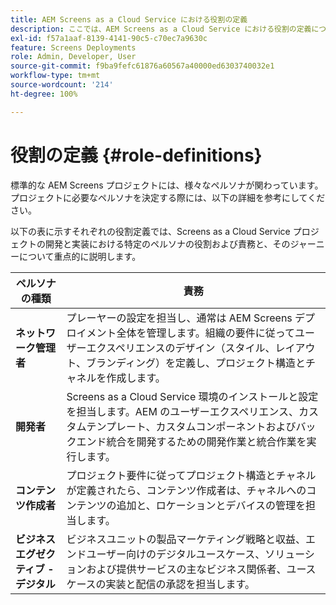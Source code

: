 ```yaml
---
title: AEM Screens as a Cloud Service における役割の定義
description: ここでは、AEM Screens as a Cloud Service における役割の定義について説明します。
exl-id: f57a1aaf-8139-4141-90c5-c70ec7a9630c
feature: Screens Deployments
role: Admin, Developer, User
source-git-commit: f9ba9fefc61876a60567a40000ed6303740032e1
workflow-type: tm+mt
source-wordcount: '214'
ht-degree: 100%

---
```


# 役割の定義 {#role-definitions}

標準的な AEM Screens プロジェクトには、様々なペルソナが関わっています。プロジェクトに必要なペルソナを決定する際には、以下の詳細を参考にしてください。

以下の表に示すそれぞれの役割定義では、Screens as a Cloud Service プロジェクトの開発と実装における特定のペルソナの役割および責務と、そのジャーニーについて重点的に説明します。

| ペルソナの種類 | 責務 |
|--- |--- |
| **ネットワーク管理者** | プレーヤーの設定を担当し、通常は AEM Screens デプロイメント全体を管理します。組織の要件に従ってユーザーエクスペリエンスのデザイン（スタイル、レイアウト、ブランディング）を定義し、プロジェクト構造とチャネルを作成します。 |
| **開発者** | Screens as a Cloud Service 環境のインストールと設定を担当します。AEM のユーザーエクスペリエンス、カスタムテンプレート、カスタムコンポーネントおよびバックエンド統合を開発するための開発作業と統合作業を実行します。 |
| **コンテンツ作成者** | プロジェクト要件に従ってプロジェクト構造とチャネルが定義されたら、コンテンツ作成者は、チャネルへのコンテンツの追加と、ロケーションとデバイスの管理を担当します。 |
| **ビジネスエグゼクティブ - デジタル** | ビジネスユニットの製品マーケティング戦略と収益、エンドユーザー向けのデジタルユースケース、ソリューションおよび提供サービスの主なビジネス関係者、ユースケースの実装と配信の承認を担当します。 |
